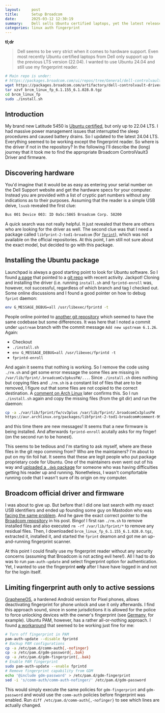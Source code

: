 ```yaml
---
layout:     post
title:      Setup Broadcom 
date:       2025-03-12 12:30:19
summary:    Dell sells Ubuntu certified laptops, yet the latest releases are not always supported. That happened as I wanted to install Broadcom Fingerprint Drivers for my Dell Latitude.
categories: linux auth fingerprint
---
```


**tl;dr**
> Dell seems to be very strict when it comes to hardware support.
> Even most recently Ubuntu certified laptops from Dell only support up to the previous LTS version (22.04).
> I wanted to use Ubuntu 24.04 and still use my fingerprint reader.

```bash
# Main repo is under:
# https://packages.broadcom.com/ui/repos/tree/General/dell-controlvault-drivers
wget https://packages.broadcom.com/artifactory/dell-controlvault-drivers/brcm_linux_fp_6.1.155_6.1.028.0.tgz
tar xzvf brcm_linux_fp_6.1.155_6.1.028.0.tgz
cd brcm_linux_fp
sudo ./install.sh
```

## Introduction
My brand new Latitude 5450 is [Ubuntu certified](https://ubuntu.com/certified/platforms/14583), but only up to 22.04 LTS.
I had massive power management issues that interrupted the sleep procedures and caused battery drains.
So I updated to the latest 24.04 LTS.
Everything seemed to be working except the fingerprint reader.
So where is the driver if not in the repository?
In the following I'll describe the (long) journey that it took me to find the appropriate Broadcom ControlVault3 Driver and firmware.

## Discovering hardware
You'd imagine that it would be as easy as entering your serial number on the Dell Support website and get the hardware specs for your computer.
Instead you are provided with a list of cryptic part numbers without any indications as to their purposes.
Assuming that the reader is a simple USB deive, `lsusb` revealed the first clue:

```bash
Bus 001 Device 003: ID 0a5c:5865 Broadcom Corp. 58200
```

A quick search was not really helpful.
It just revealed that there are others who are looking for the driver as well.
The second clue was that I need a package called `libfprint-2-tod1-broadcom` (for [`fprint`](https://fprint.freedesktop.org/)), which was not available on the official repositories.
At this point, I am still not sure about the exact model, but decided to go with this package.

## Installing the Ubuntu package
Launchpad is always a good starting point to look for Ubuntu software.
So I found [a page](https://launchpad.net/libfprint-2-tod1-broadcom) that pointed to a [git repo](https://git.launchpad.net/libfprint-2-tod1-broadcom) with recent activity.
Jackpot!
Cloning and installing the driver (i.e. running `install.sh` and `fprintd-enroll` was, however, not successful, regardless of which branch and tag I checked out.
Some online discussions and I found a good pointer on how to debug `fprint` daemon:

```bash
env G_MESSAGE_DEBUG=all /usr/libexec/fprintd -t
```

People online pointed to [another git repository](https://git.launchpad.net/~oem-solutions-engineers/libfprint-2-tod1-broadcom/+git/libfprint-2-tod1-broadcom/) which seemed to have the same codebase but some differences.
It was here that I noted a commit under `upstream` branch with the commit message `Add new upstream 6.1.26`.
Again:

* Checkout
* `./install.sh`
* `env G_MESSAGE_DEBUG=all /usr/libexec/fprintd -t`
* `fprintd-enroll`

And again it seems that nothing is working.
So I remove the code using `./rm.sh` and get some error message the some files are missing in `/var/lib/fprint/.broadcomCv3pkusFW/...`.
Since `./install.sh` does nothing but copying files and `./rm.sh` is a constant list of files that are to be removed, I figure out that some files are not copied to the correct destination.
A [comment on Arch Linux](https://aur.archlinux.org/packages/libfprint-2-tod1-broadcom#comment-999847) later confirms this.
So I run `./install.sh` again and copy the missing files (from the git dir) and run the daemon:

```bash
cp -a ./var/lib/fprint/fw/cv3plus /var/lib/fprint/.broadcomCv3plusFW
https://aur.archlinux.org/packages/libfprint-2-tod1-broadcom#comment-999847
```

and this time there are new messages!
It seems that a new firmware is being installed.
And afterwards `fprintd-enroll` acutally asks for my finger! (on the second run to be honest).

This seems to be tedious and I'm starting to ask myself, where are these files in the git repo comming from?
Who are the maintainers?
I'm about to put on my tin foil hat.
It seems that these are legit people who put package proprietary code for Ubuntu.
One of the maintainers even went out of his way and [uploaded a `.deb` package](https://launchpad.net/~andch/+archive/ubuntu/verify-ppa/+packages) for someone who was having difficulties getting his reader up and running.
Nonetheless, I wasn't compfortable running code that I wasn't sure of its origin on my computer.

## Broadcom official driver and firmware
I was about to give up.
But before that I did one last search with my exact USB identifiers and ended up founding some guy on Mastodon who was [facing the same problem](https://mastodon.eddmil.es/@iMeddles/114046788648821512).
And he gave the exact correct pointer to the [Broadcom repository](https://packages.broadcom.com/ui/repos/tree/General/dell-controlvault-drivers) in his post.
Bingo!
I first ran `./rm.sh` to remove installed files and also executed `rm -rf /var/lib/fprint/*` to remove any residual files.
Then, I downloaded `brcm_linux_fp_6.1.155_6.1.028.0.tgz`, extracted it, installed it, and started the `fprint` deamon and got me an up-and-running fingerprint scanner.

At this point I could finally use my fingerprint reader without any security concerns (assuming that Broadcom is not acting evil here!).
All I had to do was to run `pam-auth-update` and select fingerprint option for authentication.
Yet, I wanted to use the fingerprint **only** after I have have logged in and not for the login itself.

## Limiting fingerprint auth only to active sessions
[GrapheneOS](https://grapheneos.org/features#two-factor-fingerprint-unlock), a hardened Android version for Pixel phones, allows deactivating fingerprint for phone unlock and use it only afterwards.
I find this approach sound, since in some jurisdictions it is allowed for the police to force unlocking devices with the owner's fingerprint (see [Germany](https://www-heise-de.translate.goog/news/Oberlandesgericht-bestaetigt-zwangsweisen-Fingerabdruck-auf-Handys-10251294.html?_x_tr_sl=auto&_x_tr_tl=en&_x_tr_hl=en-US&_x_tr_pto=wapp), for example).
Ubuntu PAM, however, has a rather all-or-nothing approach.
I found [a workaround](https://askubuntu.com/a/1414343) that seemed to be working just fine for me:

```bash
# Turn off fingerprint in PAM
pam-auth-update --disable fprintd
# Backup PAM configurations
cp -a /etc/pam.d/comm-auth{,-nofinger}
cp -a /etc/pam.d/gdm-password{,.bak}
cp -a /etc/pam.d/gdm-fingerprint{,.bak}
# Enable PAM fingerprint
sudo pam-auth-update --enable fprintd
# Remove fingerprint capability from GDM
echo '@include gdm-password' > /etc/pam.d/gdm-fingerprint
sed -i 's/comm-auth/comm-auth-nofinger/' /etc/pam.d/gdm-password
```

This would simply execute the same policies for `gdm-fingerprint` and `gdm-password` and would use the `comm-auth` policies before fingerprint was enabled.
Run `diff /etc/pam.d/comm-auth{,-nofinger}` to see which lines are actually changed.
